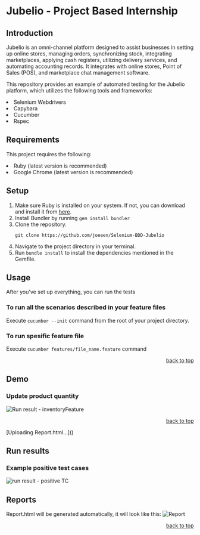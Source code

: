 <a name="readme-top"></a>
# Jubelio - Project Based Internship
## Introduction
Jubelio is an omni-channel platform designed to assist businesses in setting up online stores, managing orders, synchronizing stock, integrating marketplaces, applying cash registers, utilizing delivery services, and automating accounting records. It integrates with online stores, Point of Sales (POS), and marketplace chat management software.

This repository provides an example of automated testing for the Jubelio platform, which utilizes the following tools and frameworks:
<li>Selenium Webdrivers</li>
<li>Capybara</li>
<li>Cucumber</li>
<li>Rspec</li>

## Requirements
This project requires the following:
<li>Ruby (latest version is recommended)</li>
<li>Google Chrome (latest version is recommended)</li>

## Setup

1. Make sure Ruby is installed on your system. If not, you can download and install it from <a href="https://www.ruby-lang.org/en/documentation/installation/">here</a>.
2. Install Bundler by running `gem install bundler`
3. Clone the repository.
   ```
   git clone https://github.com/joeeen/Selenium-BDD-Jubelio
   ```
5. Navigate to the project directory in your terminal.
6. Run `bundle install` to install the dependencies mentioned in the Gemfile.


## Usage
After you've set up everything, you can run the tests
### To run all the scenarios described in your feature files
Execute `cucumber --init` command from the root of your project directory.

### To run spesific feature file
Execute `cucumber features/file_name.feature` command

<p align="right"><a href="#readme-top">back to top</a></p>

## Demo
### Update product quantity
![Run result - inventoryFeature](https://github.com/joeeen/jubelio-intern/assets/118897487/931869d1-2443-4934-b95f-f3b88d375730)

<p align="right"><a href="#readme-top">back to top</a></p>
[Uploading Report.html…]()

## Run results
### Example positive test cases
![run result - positive TC](https://github.com/joeeen/Selenium-BDD-Jubelio/assets/118897487/7af9b4e3-e18c-457b-b518-f2f0291205b9)

## Reports
Report.html will be generated automatically, it will look like this:
![Report](https://github.com/joeeen/Selenium-BDD-Jubelio/assets/118897487/046dda99-cf50-4e22-846b-dacd2ad119a2)



<p align="right"><a href="#readme-top">back to top</a></p>
